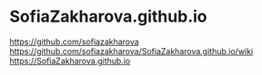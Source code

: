 # SofiaZakharova.github.io
https://github.com/sofiazakharova <br>
https://github.com/sofiazakharova/SofiaZakharova.github.io/wiki<br>
https://SofiaZakharova.github.io 
